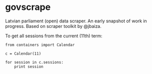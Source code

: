 # govscrape

Latvian parliament (open) data scraper. An early snapshot of work in progress.
Based on scraper toolkit by @jbaiza.


To get all sessions from the current (11th) term:

    from containers import Calendar

    c = Calendar(11)

    for session in c.sessions:
        print session
